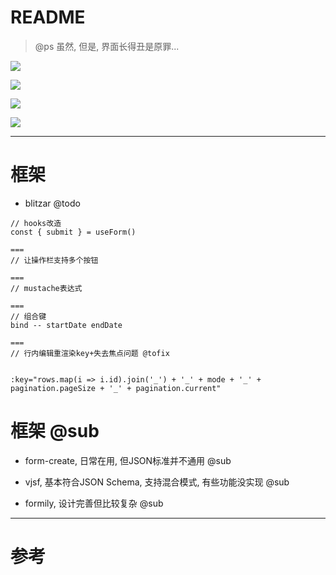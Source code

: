 # README

> @ps 虽然, 但是, 界面长得丑是原罪...


![](https://luo0412.oss-cn-hangzhou.aliyuncs.com/1656318961859-4pQXsjdm78bD-image.png)

![](https://luo0412.oss-cn-hangzhou.aliyuncs.com/1656368876475-AMhwX22scx7h-image.png)

![](https://luo0412.oss-cn-hangzhou.aliyuncs.com/1656368907541-KBQDkP4WGGP3-image.png)

![](https://luo0412.oss-cn-hangzhou.aliyuncs.com/1656368838992-3wfXYGkRpWKP-image.png)


---

# 框架

- blitzar @todo

```
// hooks改造
const { submit } = useForm()

===
// 让操作栏支持多个按钮

===
// mustache表达式

===
// 组合键
bind -- startDate endDate

===
// 行内编辑重渲染key+失去焦点问题 @tofix


:key="rows.map(i => i.id).join('_') + '_' + mode + '_' + pagination.pageSize + '_' + pagination.current" 
```

# 框架 @sub

- form-create, 日常在用, 但JSON标准并不通用  @sub

- vjsf, 基本符合JSON Schema, 支持混合模式, 有些功能没实现 @sub

- formily, 设计完善但比较复杂 @sub 

---

# 参考